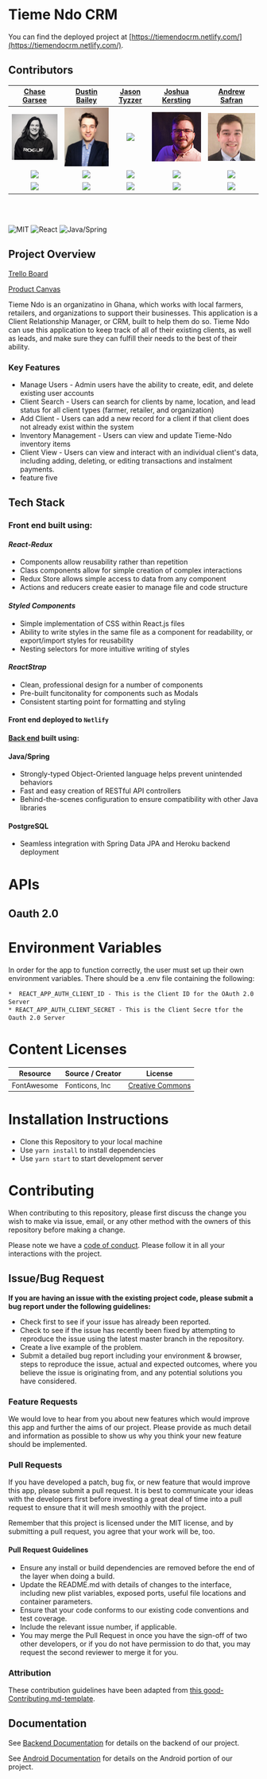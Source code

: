 # Tieme Ndo CRM

You can find the deployed project at [https://tiemendocrm.netlify.com/](https://tiemendocrm.netlify.com/).

## Contributors

|                                             [Chase Garsee](https://github.com/chasegarsee)                                              |                                              [Dustin Bailey](https://github.com/dgbailey)                                               |                                                     [Jason Tyzzer](https://github.com/JTyzz)                                                     |                                             [Joshua Kersting](https://github.com/KerstingJ)                                              |                                               [Andrew Safran](https://github.com/AWSafran)                                               |
| :-------------------------------------------------------------------------------------------------------------------------------------: | :-------------------------------------------------------------------------------------------------------------------------------------: | :----------------------------------------------------------------------------------------------------------------------------------------------: | :--------------------------------------------------------------------------------------------------------------------------------------: | :--------------------------------------------------------------------------------------------------------------------------------------: |
|                             [<img src="./team/Chase.jpg" width = "200" />](https://github.com/chasegarsee)                              |                              [<img src="./team/dustin.jpg" width = "200" />](https://github.com/dgbailey)                               | [<img src="https://www.dalesjewelers.com/wp-content/uploads/2018/10/placeholder-silhouette-male.png" width = "200" />](https://github.com/JTyzz) |                               [<img src="./team/Josh.jpg" width = "200" />](https://github.com/KerstingJ)                                |                               [<img src="./team/Andrew.jpg" width = "200" />](https://github.com/AWSafran)                               |
|                        [<img src="https://github.com/favicon.ico" width="15"> ](https://github.com/chasegarsee)                         |                          [<img src="https://github.com/favicon.ico" width="15"> ](https://github.com/dgbailey)                          |                                [<img src="https://github.com/favicon.ico" width="15"> ](https://github.com/JTyzz)                                |                          [<img src="https://github.com/favicon.ico" width="15"> ](https://github.com/KerstingJ)                          |                          [<img src="https://github.com/favicon.ico" width="15"> ](https://github.com/AWSafran)                           |
| [ <img src="https://static.licdn.com/sc/h/al2o9zrvru7aqj8e1x2rzsrca" width="15"> ](https://www.linkedin.com/in/chase-garsee-7b11a4105/) | [ <img src="https://static.licdn.com/sc/h/al2o9zrvru7aqj8e1x2rzsrca" width="15"> ](https://www.linkedin.com/in/dustin-bailey-758ab195/) |                  [ <img src="https://static.licdn.com/sc/h/al2o9zrvru7aqj8e1x2rzsrca" width="15"> ](https://www.linkedin.com/)                   | [ <img src="https://static.licdn.com/sc/h/al2o9zrvru7aqj8e1x2rzsrca" width="15"> ](https://www.linkedin.com/in/josh-kersting-86142911b/) | [ <img src="https://static.licdn.com/sc/h/al2o9zrvru7aqj8e1x2rzsrca" width="15"> ](https://www.linkedin.com/in/andrew-safran-5a1432114/) |

<br>
<br>

![MIT](https://img.shields.io/packagist/l/doctrine/orm.svg)
![React](https://img.shields.io/badge/react-v16.7.0--alpha.2-blue.svg)
![Java/Spring](https://img.shields.io/badge/Java/Spring-JDK_11-blue.svg)

## Project Overview

[Trello Board](https://trello.com/b/5Svtzpqc/labs13-agriculture)

[Product Canvas](https://docs.google.com/document/d/1_fGETRF4KUppUkOO7DZxUqPFMrWGGSpBdn_sash6JOA/edit?usp=sharing)

Tieme Ndo is an organizatino in Ghana, which works with local farmers, retailers, and organizations to support their businesses. This application is a Client Relationship Manager, or CRM, built to help them do so. Tieme Ndo can use this application to keep track of all of their existing clients, as well as leads, and make sure they can fulfill their needs to the best of their ability.

### Key Features

- Manage Users - Admin users have the ability to create, edit, and delete existing user accounts
- Client Search - Users can search for clients by name, location, and lead status for all client types (farmer, retailer, and organization)
- Add Client - Users can add a new record for a client if that client does not already exist within the system
- Inventory Management - Users can view and update Tieme-Ndo inventory items
- Client View - Users can view and interact with an individual client's data, including adding, deleting, or editing transactions and instalment payments.
- feature five

## Tech Stack

### Front end built using:

#### _React-Redux_

- Components allow reusability rather than repetition
- Class components allow for simple creation of complex interactions
- Redux Store allows simple access to data from any component
- Actions and reducers create easier to manage file and code structure

#### _Styled Components_

- Simple implementation of CSS within React.js files
- Ability to write styles in the same file as a component for readability, or export/import styles for reusability
- Nesting selectors for more intuitive writing of styles

#### _ReactStrap_

- Clean, professional design for a number of components
- Pre-built funcitonality for components such as Modals
- Consistent starting point for formatting and styling

#### Front end deployed to `Netlify`

#### [Back end](https://github.com/labs13-agriculture/Tiemendo-Back-End) built using:

#### Java/Spring

- Strongly-typed Object-Oriented language helps prevent unintended behaviors
- Fast and easy creation of RESTful API controllers
- Behind-the-scenes configuration to ensure compatibility with other Java libraries

#### PostgreSQL

- Seamless integration with Spring Data JPA and Heroku backend deployment

# APIs

## Oauth 2.0

# Environment Variables

In order for the app to function correctly, the user must set up their own environment variables. There should be a .env file containing the following:

    *  REACT_APP_AUTH_CLIENT_ID - This is the Client ID for the OAuth 2.0 Server
    * REACT_APP_AUTH_CLIENT_SECRET - This is the Client Secre tfor the Oauth 2.0 Server

# Content Licenses

| Resource    | Source / Creator | License                                                  |
| ----------- | ---------------- | -------------------------------------------------------- |
| FontAwesome | Fonticons, Inc   | [Creative Commons](https://fontawesome.com/license/free) |

# Installation Instructions

- Clone this Repository to your local machine
- Use `yarn install` to install dependencies
- Use `yarn start` to start development server

# Contributing

When contributing to this repository, please first discuss the change you wish to make via issue, email, or any other method with the owners of this repository before making a change.

Please note we have a [code of conduct](./CODE_OF_CONDUCT.md). Please follow it in all your interactions with the project.

## Issue/Bug Request

**If you are having an issue with the existing project code, please submit a bug report under the following guidelines:**

- Check first to see if your issue has already been reported.
- Check to see if the issue has recently been fixed by attempting to reproduce the issue using the latest master branch in the repository.
- Create a live example of the problem.
- Submit a detailed bug report including your environment & browser, steps to reproduce the issue, actual and expected outcomes, where you believe the issue is originating from, and any potential solutions you have considered.

### Feature Requests

We would love to hear from you about new features which would improve this app and further the aims of our project. Please provide as much detail and information as possible to show us why you think your new feature should be implemented.

### Pull Requests

If you have developed a patch, bug fix, or new feature that would improve this app, please submit a pull request. It is best to communicate your ideas with the developers first before investing a great deal of time into a pull request to ensure that it will mesh smoothly with the project.

Remember that this project is licensed under the MIT license, and by submitting a pull request, you agree that your work will be, too.

#### Pull Request Guidelines

- Ensure any install or build dependencies are removed before the end of the layer when doing a build.
- Update the README.md with details of changes to the interface, including new plist variables, exposed ports, useful file locations and container parameters.
- Ensure that your code conforms to our existing code conventions and test coverage.
- Include the relevant issue number, if applicable.
- You may merge the Pull Request in once you have the sign-off of two other developers, or if you do not have permission to do that, you may request the second reviewer to merge it for you.

### Attribution

These contribution guidelines have been adapted from [this good-Contributing.md-template](https://gist.github.com/PurpleBooth/b24679402957c63ec426).

## Documentation

See [Backend Documentation](https://github.com/labs13-agriculture/Tiemendo-Back-End/blob/master2/README.md) for details on the backend of our project.

See [Android Documentation](https://github.com/labs13-agriculture/android/blob/master/README.md) for details on the Android portion of our project.
